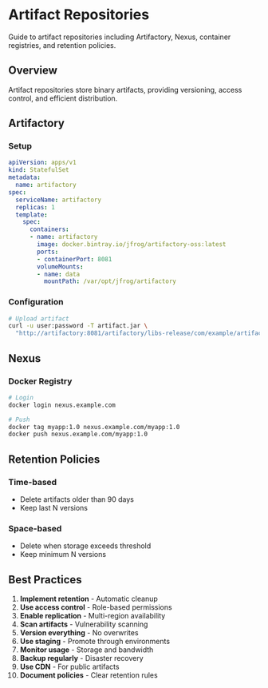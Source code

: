 # Artifact Repositories

Guide to artifact repositories including Artifactory, Nexus, container registries, and retention policies.

## Overview

Artifact repositories store binary artifacts, providing versioning, access control, and efficient distribution.

## Artifactory

### Setup
```yaml
apiVersion: apps/v1
kind: StatefulSet
metadata:
  name: artifactory
spec:
  serviceName: artifactory
  replicas: 1
  template:
    spec:
      containers:
      - name: artifactory
        image: docker.bintray.io/jfrog/artifactory-oss:latest
        ports:
        - containerPort: 8081
        volumeMounts:
        - name: data
          mountPath: /var/opt/jfrog/artifactory
```

### Configuration
```bash
# Upload artifact
curl -u user:password -T artifact.jar \
  "http://artifactory:8081/artifactory/libs-release/com/example/artifact/1.0.0/artifact-1.0.0.jar"
```

## Nexus

### Docker Registry
```bash
# Login
docker login nexus.example.com

# Push
docker tag myapp:1.0 nexus.example.com/myapp:1.0
docker push nexus.example.com/myapp:1.0
```

## Retention Policies

### Time-based
- Delete artifacts older than 90 days
- Keep last N versions

### Space-based
- Delete when storage exceeds threshold
- Keep minimum N versions

## Best Practices

1. **Implement retention** - Automatic cleanup
2. **Use access control** - Role-based permissions
3. **Enable replication** - Multi-region availability
4. **Scan artifacts** - Vulnerability scanning
5. **Version everything** - No overwrites
6. **Use staging** - Promote through environments
7. **Monitor usage** - Storage and bandwidth
8. **Backup regularly** - Disaster recovery
9. **Use CDN** - For public artifacts
10. **Document policies** - Clear retention rules

